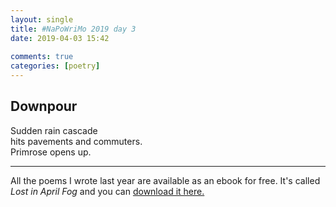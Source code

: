```yaml
---  
layout: single  
title: #NaPoWriMo 2019 day 3  
date: 2019-04-03 15:42  
  
comments: true  
categories: [poetry] 
---  
```

  
<h2>Downpour</h2>  
<!-- /wp:heading -->  

  
<p>Sudden rain cascade<br />hits pavements and commuters.<br />Primrose opens up.</p>  


 
<hr class="wp-block-separator"/>  
 

  
<p>All the poems I wrote last year are available as an ebook for free. It's called <em>Lost in April Fog </em>and you can <a href="/aprilfog/">download it here. </a></p>  

